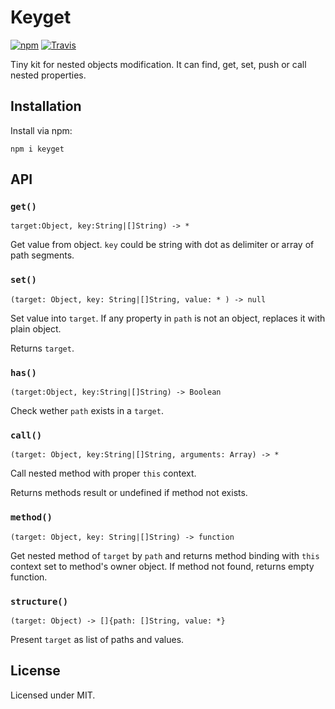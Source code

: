 # Keyget

[![npm](https://img.shields.io/npm/v/keyget.svg?style=flat-square)](https://npmjs.com/package/keyget)
[![Travis](https://img.shields.io/travis/rumkin/keyget.svg?style=flat-square)](https://travis-ci.org/rumkin/keyget)

Tiny kit for nested objects modification. It can find, get, set, push or call nested
properties.

## Installation

Install via npm:

```shell
npm i keyget
```

## API

### `get()`

```
target:Object, key:String|[]String) -> *
```

Get value from object. `key` could be string with dot as delimiter or array of
path segments.

### `set()`
```
(target: Object, key: String|[]String, value: * ) -> null
```

Set value into `target`. If any property in `path` is not an object,
replaces it with plain object.

Returns `target`.

### `has()`

```
(target:Object, key:String|[]String) -> Boolean
```

Check wether `path` exists in a `target`.

### `call()`

```
(target: Object, key:String|[]String, arguments: Array) -> *
```

Call nested method with proper `this` context.

Returns methods result or undefined if method not exists.

### `method()`

```
(target: Object, key: String|[]String) -> function
```

Get nested method of `target` by `path` and returns method binding with `this`
context set to method's owner object. If method not found, returns empty
function.

### `structure()`

```
(target: Object) -> []{path: []String, value: *}
```

Present `target` as list of paths and values.

## License

Licensed under MIT.

